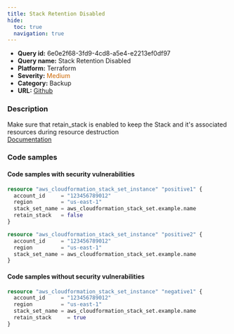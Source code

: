 ```yaml
---
title: Stack Retention Disabled
hide:
  toc: true
  navigation: true
---
```


<style>
  .highlight .hll {
    background-color: #ff171742;
  }
  .md-content {
    max-width: 1100px;
    margin: 0 auto;
  }
</style>

-   **Query id:** 6e0e2f68-3fd9-4cd8-a5e4-e2213ef0df97
-   **Query name:** Stack Retention Disabled
-   **Platform:** Terraform
-   **Severity:** <span style="color:#C60">Medium</span>
-   **Category:** Backup
-   **URL:** [Github](https://github.com/Checkmarx/kics/tree/master/assets/queries/terraform/aws/stack_retention_disabled)

### Description
Make sure that retain_stack is enabled to keep the Stack and it's associated resources during resource destruction<br>
[Documentation](https://registry.terraform.io/providers/hashicorp/aws/latest/docs/resources/cloudformation_stack_set_instance#stack_set_name)

### Code samples
#### Code samples with security vulnerabilities
```tf title="Positive test num. 1 - tf file" hl_lines="8 5"
resource "aws_cloudformation_stack_set_instance" "positive1" {
  account_id     = "123456789012"
  region         = "us-east-1"
  stack_set_name = aws_cloudformation_stack_set.example.name
  retain_stack   = false
}

resource "aws_cloudformation_stack_set_instance" "positive2" {
  account_id     = "123456789012"
  region         = "us-east-1"
  stack_set_name = aws_cloudformation_stack_set.example.name
}
```


#### Code samples without security vulnerabilities
```tf title="Negative test num. 1 - tf file"
resource "aws_cloudformation_stack_set_instance" "negative1" {
  account_id     = "123456789012"
  region         = "us-east-1"
  stack_set_name = aws_cloudformation_stack_set.example.name
  retain_stack     = true
}
```
